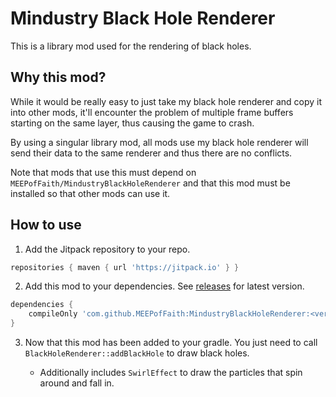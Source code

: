 # Mindustry Black Hole Renderer

This is a library mod used for the rendering of black holes.

## Why this mod?

While it would be really easy to just take my black hole renderer and copy it into other mods, it'll encounter the problem of multiple frame buffers starting on the same layer, thus causing the game to crash.

By using a singular library mod, all mods use my black hole renderer will send their data to the same renderer and thus there are no conflicts.

Note that mods that use this must depend on `MEEPofFaith/MindustryBlackHoleRenderer` and that this mod must be installed so that other mods can use it.

## How to use

1. Add the Jitpack repository to your repo.
```groovy
repositories { maven { url 'https://jitpack.io' } }
```
2. Add this mod to your dependencies. See [releases](https://github.com/MEEPofFaith/MindustryBlackHoleRenderer/releases) for latest version.
```groovy
dependencies {
    compileOnly 'com.github.MEEPofFaith:MindustryBlackHoleRenderer:<version>'
}
```
3. Now that this mod has been added to your gradle. You just need to call `BlackHoleRenderer::addBlackHole` to draw black holes.

    - Additionally includes `SwirlEffect` to draw the particles that spin around and fall in.
